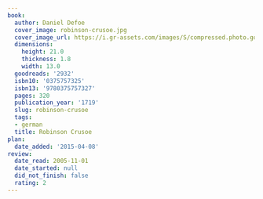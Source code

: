 ```yaml
---
book:
  author: Daniel Defoe
  cover_image: robinson-crusoe.jpg
  cover_image_url: https://i.gr-assets.com/images/S/compressed.photo.goodreads.com/books/1403180114l/2932._SX98_.jpg
  dimensions:
    height: 21.0
    thickness: 1.8
    width: 13.0
  goodreads: '2932'
  isbn10: '0375757325'
  isbn13: '9780375757327'
  pages: 320
  publication_year: '1719'
  slug: robinson-crusoe
  tags:
  - german
  title: Robinson Crusoe
plan:
  date_added: '2015-04-08'
review:
  date_read: 2005-11-01
  date_started: null
  did_not_finish: false
  rating: 2
---
```

